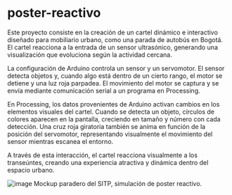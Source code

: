 # poster-reactivo

Este proyecto consiste en la creación de un cartel dinámico e interactivo diseñado para mobiliario urbano, como una parada de autobús en Bogotá. El cartel reacciona a la entrada de un sensor ultrasónico, generando una visualización que evoluciona según la actividad cercana.

La configuración de Arduino controla un sensor y un servomotor. El sensor detecta objetos y, cuando algo está dentro de un cierto rango, el motor se detiene y una luz roja parpadea. El movimiento del motor se captura y se envía mediante comunicación serial a un programa en Processing.

En Processing, los datos provenientes de Arduino activan cambios en los elementos visuales del cartel. Cuando se detecta un objeto, círculos de colores aparecen en la pantalla, creciendo en tamaño y número con cada detección. Una cruz roja giratoria también se anima en función de la posición del servomotor, representando visualmente el movimiento del sensor mientras escanea el entorno.

A través de esta interacción, el cartel reacciona visualmente a los transeúntes, creando una experiencia atractiva y dinámica dentro del espacio urbano.

![image](https://github.com/user-attachments/assets/f46c3268-57b1-45ad-87dd-8b476544605b)
Mockup paradero del SITP, simulación de poster reactivo.
